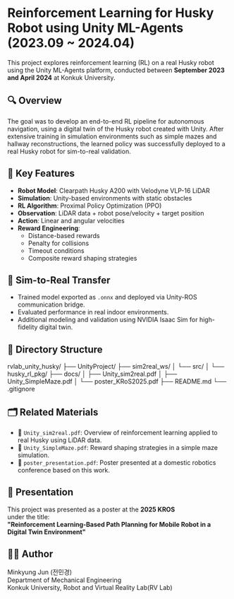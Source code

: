 # Reinforcement Learning for Husky Robot using Unity ML-Agents (2023.09 ~ 2024.04)

This project explores reinforcement learning (RL) on a real Husky robot using the Unity ML-Agents platform, conducted between **September 2023 and April 2024** at Konkuk University.

## 🔍 Overview

The goal was to develop an end-to-end RL pipeline for autonomous navigation, using a digital twin of the Husky robot created with Unity. After extensive training in simulation environments such as simple mazes and hallway reconstructions, the learned policy was successfully deployed to a real Husky robot for sim-to-real validation.

## 🧠 Key Features

- **Robot Model**: Clearpath Husky A200 with Velodyne VLP-16 LiDAR  
- **Simulation**: Unity-based environments with static obstacles  
- **RL Algorithm**: Proximal Policy Optimization (PPO)  
- **Observation**: LiDAR data + robot pose/velocity + target position  
- **Action**: Linear and angular velocities  
- **Reward Engineering**: 
  - Distance-based rewards
  - Penalty for collisions
  - Timeout conditions
  - Composite reward shaping strategies

## 🔄 Sim-to-Real Transfer

- Trained model exported as `.onnx` and deployed via Unity-ROS communication bridge.
- Evaluated performance in real indoor environments.
- Additional modeling and validation using NVIDIA Isaac Sim for high-fidelity digital twin.

## 📁 Directory Structure

rvlab_unity_husky/ 
├── UnityProject/
├── sim2real_ws/
│ └── src/ 
│  └── husky_rl_pkg/
├── docs/
│ ├── Unity_sim2real.pdf 
│ ├── Unity_SimpleMaze.pdf 
│ └── poster_KRoS2025.pdf
├── README.md 
└── .gitignore

## 🗂 Related Materials

- 📘 `Unity_sim2real.pdf`: Overview of reinforcement learning applied to real Husky using LiDAR data.  
- 📘 `Unity_SimpleMaze.pdf`: Reward shaping strategies in a simple maze simulation.  
- 📘 `poster_presentation.pdf`: Poster presented at a domestic robotics conference based on this work.

## 🧾 Presentation

This project was presented as a poster at the **2025 KROS**  
under the title:  
**"Reinforcement Learning-Based Path Planning for Mobile Robot in a Digital Twin Environment"**


## 🧑‍🔬 Author

Minkyung Jun (전민경)  
Department of Mechanical Engineering  
Konkuk University, Robot and Virtual Reality Lab(RV Lab)
